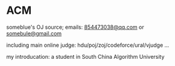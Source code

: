 ACM
===

someblue's OJ source;  emails: 854473038@qq.com or somebule@gmail.com

including main online judge: hdu/poj/zoj/codeforce/ural/vjudge ...

my introducation:
a student in South China Algorithm University
